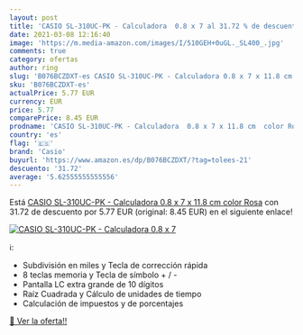 ```yaml
---
layout: post
title: 'CASIO SL-310UC-PK - Calculadora  0.8 x 7 al 31.72 % de descuento'
date: 2021-03-08 12:16:40
image: 'https://m.media-amazon.com/images/I/510GEH+0uGL._SL400_.jpg'
comments: true
category: ofertas
author: ring
slug: 'B076BCZDXT-es CASIO SL-310UC-PK - Calculadora 0.8 x 7 x 11.8 cm color Rosa'
sku: 'B076BCZDXT-es'
actualPrice: 5.77 EUR
currency: EUR
price: 5.77
comparePrice: 8.45 EUR
prodname: 'CASIO SL-310UC-PK - Calculadora  0.8 x 7 x 11.8 cm  color Rosa'
country: 'es'
flag: '🇪🇸'
brand: 'Casio'
buyurl: 'https://www.amazon.es/dp/B076BCZDXT/?tag=tolees-21'
descuento: '31.72'
average: '5.62555555555556'
---
```


Está [CASIO SL-310UC-PK - Calculadora  0.8 x 7 x 11.8 cm  color Rosa](https://www.amazon.es/dp/B076BCZDXT/?tag=tolees-21) con 31.72 de descuento por 5.77 EUR (original: 8.45 EUR) en el siguiente enlace!

[![CASIO SL-310UC-PK - Calculadora  0.8 x 7](https://m.media-amazon.com/images/I/510GEH+0uGL._SL400_.jpg)](https://www.amazon.es/dp/B076BCZDXT/?tag=tolees-21)

ℹ️:

- Subdivisión en miles y Tecla de corrección rápida
- 8 teclas memoria y Tecla de símbolo + / -
- Pantalla LC extra grande de 10 dígitos
- Raíz Cuadrada y Cálculo de unidades de tiempo
- Calculación de impuestos y de porcentajes

[🛒 Ver la oferta!!](https://www.amazon.es/dp/B076BCZDXT/?tag=tolees-21)
